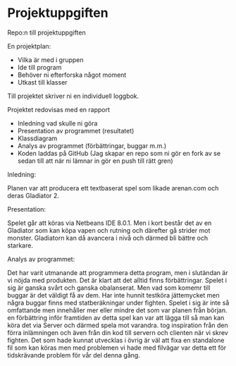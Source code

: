 # Projektuppgiften
Repo:n till projektuppgiften

En projektplan:
- Vilka är med i gruppen
- Ide till program
- Behöver ni efterforska något moment
- Utkast till klasser

Till projektet skriver ni en individuell loggbok.

Projektet redovisas med en rapport
- Inledning vad skulle ni göra
- Presentation av programmet (resultatet)
- Klassdiagram
- Analys av programmet
(förbättringar, buggar m.m.)
- Koden laddas på GitHub (Jag skapar en repo som ni gör en fork av se sedan till att när ni lämnar in gör en push till rätt gren)

Inledning: 

Planen var att producera ett textbaserat spel som likade arenan.com och deras Gladiator 2. 

Presentation: 

Spelet går att köras via Netbeans IDE 8.0.1. Men i kort består det av en Gladiator som kan köpa vapen och rutning och därefter gå strider mot monster. Gladiatorn kan då avancera i nivå och därmed bli bättre och starkare.

Analys av programmet: 

Det har varit utmanande att programmera detta program, men i slutändan är vi nöjda med produkten. Det är klart att det alltid finns förbättringar. Spelet i sig är ganska svårt och ganska obalanserat. Men vad som komemr till buggar är det väldigt få av dem. Har inte hunnit testköra jättemycket men några buggar finns med statberäkningar under fighten. Spelet i sig är inte så omfattande men innehåller mer eller mindre det som var planen från början. en förbättring inför framtiden av detta spel kan var att lägga till så man kan köra det via Server och därmed spela mot varandra. tog inspiration från den förra inlämningen och även från din kod till servern och clienten när vi skrev fighten. Det som hade kunnat utvecklas i övrig är väl att fixa en standalone fil som kan köras men med problemen vi hade med filvägar var detta ett för tidskrävande problem för vår del denna gång. 
